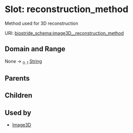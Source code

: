 
# Slot: reconstruction_method

Method used for 3D reconstruction

URI: [biostride_schema:image3D__reconstruction_method](https://w3id.org/biostride/schema/image3D__reconstruction_method)


## Domain and Range

None &#8594;  <sub>0..1</sub> [String](types/String.md)

## Parents


## Children


## Used by

 * [Image3D](Image3D.md)
